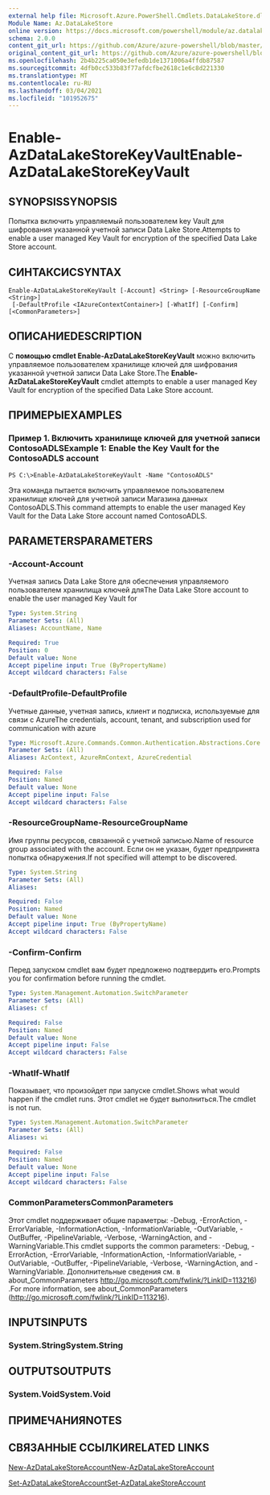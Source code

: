```yaml
---
external help file: Microsoft.Azure.PowerShell.Cmdlets.DataLakeStore.dll-Help.xml
Module Name: Az.DataLakeStore
online version: https://docs.microsoft.com/powershell/module/az.datalakestore/enable-azdatalakestorekeyvault
schema: 2.0.0
content_git_url: https://github.com/Azure/azure-powershell/blob/master/src/DataLakeStore/DataLakeStore/help/Enable-AzDataLakeStoreKeyVault.md
original_content_git_url: https://github.com/Azure/azure-powershell/blob/master/src/DataLakeStore/DataLakeStore/help/Enable-AzDataLakeStoreKeyVault.md
ms.openlocfilehash: 2b4b225ca050e3efedb1de1371006a4ffdb87587
ms.sourcegitcommit: 4dfb0cc533b83f77afdcfbe2618c1e6c8d221330
ms.translationtype: MT
ms.contentlocale: ru-RU
ms.lasthandoff: 03/04/2021
ms.locfileid: "101952675"
---
```

# <span data-ttu-id="92e09-101">Enable-AzDataLakeStoreKeyVault</span><span class="sxs-lookup"><span data-stu-id="92e09-101">Enable-AzDataLakeStoreKeyVault</span></span>

## <span data-ttu-id="92e09-102">SYNOPSIS</span><span class="sxs-lookup"><span data-stu-id="92e09-102">SYNOPSIS</span></span>
<span data-ttu-id="92e09-103">Попытка включить управляемый пользователем key Vault для шифрования указанной учетной записи Data Lake Store.</span><span class="sxs-lookup"><span data-stu-id="92e09-103">Attempts to enable a user managed Key Vault for encryption of the specified Data Lake Store account.</span></span>

## <span data-ttu-id="92e09-104">СИНТАКСИС</span><span class="sxs-lookup"><span data-stu-id="92e09-104">SYNTAX</span></span>

```
Enable-AzDataLakeStoreKeyVault [-Account] <String> [-ResourceGroupName <String>]
 [-DefaultProfile <IAzureContextContainer>] [-WhatIf] [-Confirm] [<CommonParameters>]
```

## <span data-ttu-id="92e09-105">ОПИСАНИЕ</span><span class="sxs-lookup"><span data-stu-id="92e09-105">DESCRIPTION</span></span>
<span data-ttu-id="92e09-106">С **помощью cmdlet Enable-AzDataLakeStoreKeyVault** можно включить управляемое пользователем хранилище ключей для шифрования указанной учетной записи Data Lake Store.</span><span class="sxs-lookup"><span data-stu-id="92e09-106">The **Enable-AzDataLakeStoreKeyVault** cmdlet attempts to enable a user managed Key Vault for encryption of the specified Data Lake Store account.</span></span>

## <span data-ttu-id="92e09-107">ПРИМЕРЫ</span><span class="sxs-lookup"><span data-stu-id="92e09-107">EXAMPLES</span></span>

### <span data-ttu-id="92e09-108">Пример 1. Включить хранилище ключей для учетной записи ContosoADLS</span><span class="sxs-lookup"><span data-stu-id="92e09-108">Example 1: Enable the Key Vault for the ContosoADLS account</span></span>
```
PS C:\>Enable-AzDataLakeStoreKeyVault -Name "ContosoADLS"
```

<span data-ttu-id="92e09-109">Эта команда пытается включить управляемое пользователем хранилище ключей для учетной записи Магазина данных ContosoADLS.</span><span class="sxs-lookup"><span data-stu-id="92e09-109">This command attempts to enable the user managed Key Vault for the Data Lake Store account named ContosoADLS.</span></span>

## <span data-ttu-id="92e09-110">PARAMETERS</span><span class="sxs-lookup"><span data-stu-id="92e09-110">PARAMETERS</span></span>

### <span data-ttu-id="92e09-111">-Account</span><span class="sxs-lookup"><span data-stu-id="92e09-111">-Account</span></span>
<span data-ttu-id="92e09-112">Учетная запись Data Lake Store для обеспечения управляемого пользователем хранилища ключей для</span><span class="sxs-lookup"><span data-stu-id="92e09-112">The Data Lake Store account to enable the user managed Key Vault for</span></span>

```yaml
Type: System.String
Parameter Sets: (All)
Aliases: AccountName, Name

Required: True
Position: 0
Default value: None
Accept pipeline input: True (ByPropertyName)
Accept wildcard characters: False
```

### <span data-ttu-id="92e09-113">-DefaultProfile</span><span class="sxs-lookup"><span data-stu-id="92e09-113">-DefaultProfile</span></span>
<span data-ttu-id="92e09-114">Учетные данные, учетная запись, клиент и подписка, используемые для связи с Azure</span><span class="sxs-lookup"><span data-stu-id="92e09-114">The credentials, account, tenant, and subscription used for communication with azure</span></span>

```yaml
Type: Microsoft.Azure.Commands.Common.Authentication.Abstractions.Core.IAzureContextContainer
Parameter Sets: (All)
Aliases: AzContext, AzureRmContext, AzureCredential

Required: False
Position: Named
Default value: None
Accept pipeline input: False
Accept wildcard characters: False
```

### <span data-ttu-id="92e09-115">-ResourceGroupName</span><span class="sxs-lookup"><span data-stu-id="92e09-115">-ResourceGroupName</span></span>
<span data-ttu-id="92e09-116">Имя группы ресурсов, связанной с учетной записью.</span><span class="sxs-lookup"><span data-stu-id="92e09-116">Name of resource group associated with the account.</span></span> <span data-ttu-id="92e09-117">Если он не указан, будет предпринята попытка обнаружения.</span><span class="sxs-lookup"><span data-stu-id="92e09-117">If not specified will attempt to be discovered.</span></span>

```yaml
Type: System.String
Parameter Sets: (All)
Aliases:

Required: False
Position: Named
Default value: None
Accept pipeline input: True (ByPropertyName)
Accept wildcard characters: False
```

### <span data-ttu-id="92e09-118">-Confirm</span><span class="sxs-lookup"><span data-stu-id="92e09-118">-Confirm</span></span>
<span data-ttu-id="92e09-119">Перед запуском cmdlet вам будет предложено подтвердить его.</span><span class="sxs-lookup"><span data-stu-id="92e09-119">Prompts you for confirmation before running the cmdlet.</span></span>

```yaml
Type: System.Management.Automation.SwitchParameter
Parameter Sets: (All)
Aliases: cf

Required: False
Position: Named
Default value: None
Accept pipeline input: False
Accept wildcard characters: False
```

### <span data-ttu-id="92e09-120">-WhatIf</span><span class="sxs-lookup"><span data-stu-id="92e09-120">-WhatIf</span></span>
<span data-ttu-id="92e09-121">Показывает, что произойдет при запуске cmdlet.</span><span class="sxs-lookup"><span data-stu-id="92e09-121">Shows what would happen if the cmdlet runs.</span></span> <span data-ttu-id="92e09-122">Этот cmdlet не будет выполниться.</span><span class="sxs-lookup"><span data-stu-id="92e09-122">The cmdlet is not run.</span></span>

```yaml
Type: System.Management.Automation.SwitchParameter
Parameter Sets: (All)
Aliases: wi

Required: False
Position: Named
Default value: None
Accept pipeline input: False
Accept wildcard characters: False
```

### <span data-ttu-id="92e09-123">CommonParameters</span><span class="sxs-lookup"><span data-stu-id="92e09-123">CommonParameters</span></span>
<span data-ttu-id="92e09-124">Этот cmdlet поддерживает общие параметры: -Debug, -ErrorAction, -ErrorVariable, -InformationAction, -InformationVariable, -OutVariable, -OutBuffer, -PipelineVariable, -Verbose, -WarningAction, and -WarningVariable.</span><span class="sxs-lookup"><span data-stu-id="92e09-124">This cmdlet supports the common parameters: -Debug, -ErrorAction, -ErrorVariable, -InformationAction, -InformationVariable, -OutVariable, -OutBuffer, -PipelineVariable, -Verbose, -WarningAction, and -WarningVariable.</span></span> <span data-ttu-id="92e09-125">Дополнительные сведения см. в about_CommonParameters http://go.microsoft.com/fwlink/?LinkID=113216) .</span><span class="sxs-lookup"><span data-stu-id="92e09-125">For more information, see about_CommonParameters (http://go.microsoft.com/fwlink/?LinkID=113216).</span></span>

## <span data-ttu-id="92e09-126">INPUTS</span><span class="sxs-lookup"><span data-stu-id="92e09-126">INPUTS</span></span>

### <span data-ttu-id="92e09-127">System.String</span><span class="sxs-lookup"><span data-stu-id="92e09-127">System.String</span></span>

## <span data-ttu-id="92e09-128">OUTPUTS</span><span class="sxs-lookup"><span data-stu-id="92e09-128">OUTPUTS</span></span>

### <span data-ttu-id="92e09-129">System.Void</span><span class="sxs-lookup"><span data-stu-id="92e09-129">System.Void</span></span>

## <span data-ttu-id="92e09-130">ПРИМЕЧАНИЯ</span><span class="sxs-lookup"><span data-stu-id="92e09-130">NOTES</span></span>

## <span data-ttu-id="92e09-131">СВЯЗАННЫЕ ССЫЛКИ</span><span class="sxs-lookup"><span data-stu-id="92e09-131">RELATED LINKS</span></span>

[<span data-ttu-id="92e09-132">New-AzDataLakeStoreAccount</span><span class="sxs-lookup"><span data-stu-id="92e09-132">New-AzDataLakeStoreAccount</span></span>](./New-AzDataLakeStoreAccount.md)

[<span data-ttu-id="92e09-133">Set-AzDataLakeStoreAccount</span><span class="sxs-lookup"><span data-stu-id="92e09-133">Set-AzDataLakeStoreAccount</span></span>](./Set-AzDataLakeStoreAccount.md)

